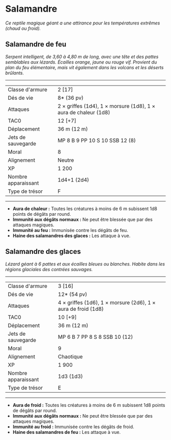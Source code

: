 # Salamandre


*Ce reptile magique géant a une attirance pour les températures extrêmes
(chaud ou froid).*

## Salamandre de feu

*Serpent intelligent, de 3,60 à 4,80 m de long, avec une tête et des
pattes semblables aux lézards. Écailles orange, jaune ou rouge vif.
Provient du plan du feu élémentaire, mais vit également dans les volcans
et les déserts brûlants.*

-----

|                     |                                                                 |
| ------------------- | --------------------------------------------------------------- |
| Classe d'armure     | 2 \[17\]                                                        |
| Dés de vie          | 8\* (36 pv)                                                     |
| Attaques            | 2 × griffes (1d4), 1 × morsure (1d8), 1 × aura de chaleur (1d8) |
| TAC0                | 12 \[+7\]                                                       |
| Déplacement         | 36 m (12 m)                                                     |
| Jets de sauvegarde  | MP 8 B 9 PP 10 S 10 SSB 12 (8)                                  |
| Moral               | 8                                                               |
| Alignement          | Neutre                                                          |
| XP                  | 1 200                                                           |
| Nombre apparaissant | 1d4+1 (2d4)                                                     |
| Type de trésor      | F                                                               |

-----

  - **Aura de chaleur :** Toutes les créatures à moins de 6 m subissent
    1d8 points de dégâts par round.
  - **Immunité aux dégâts normaux :** Ne peut être blessée que par des
    attaques magiques.
  - **Immunité au feu :** Immunisée contre les dégâts de feu.
  - **Haine des salamandres des glaces :** Les attaque à vue.

## Salamandre des glaces

*Lézard géant à 6 pattes et aux écailles bleues ou blanches. Habite dans
les régions glaciales des contrées sauvages.*

-----

|                     |                                                               |
| ------------------- | ------------------------------------------------------------- |
| Classe d'armure     | 3 \[16\]                                                      |
| Dés de vie          | 12\* (54 pv)                                                  |
| Attaques            | 4 × griffes (1d6), 1 × morsure (2d6), 1 × aura de froid (1d8) |
| TAC0                | 10 \[+9\]                                                     |
| Déplacement         | 36 m (12 m)                                                   |
| Jets de sauvegarde  | MP 6 B 7 PP 8 S 8 SSB 10 (12)                                 |
| Moral               | 9                                                             |
| Alignement          | Chaotique                                                     |
| XP                  | 1 900                                                         |
| Nombre apparaissant | 1d3 (1d3)                                                     |
| Type de trésor      | E                                                             |

-----

  - **Aura de froid :** Toutes les créatures à moins de 6 m subissent
    1d8 points de dégâts par round.
  - **Immunité aux dégâts normaux :** Ne peut être blessée que par des
    attaques magiques.
  - **Immunité au froid :** Immunisée contre les dégâts de froid.
  - **Haine des salamandres de feu :** Les attaque à vue.